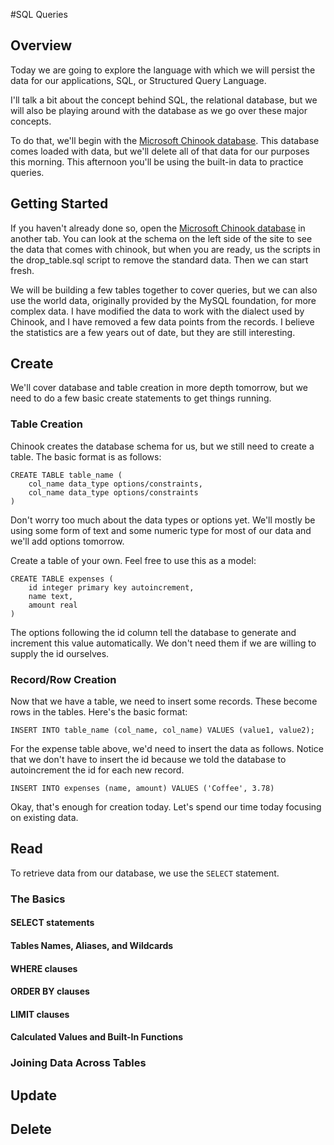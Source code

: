 #SQL Queries

## Overview
Today we are going to explore the language with which we will persist the data for our applications, SQL, or Structured Query Language.

I'll talk a bit about the concept behind SQL, the relational database, but we will also be playing around with the database as we go over these major concepts. 

To do that, we'll begin with the <a href="https://chinook.ml" target="_blank">Microsoft Chinook database</a>. This database comes loaded with data, but we'll delete all of that data for our purposes this morning. This afternoon you'll be using the built-in data to practice queries. 

## Getting Started
If you haven't already done so, open the <a href="https://chinook.ml" target="_blank">Microsoft Chinook database</a> in another tab. You can look at the schema on the left side of the site to see the data that comes with chinook, but when you are ready, us the scripts in the drop_table.sql script to remove the standard data. Then we can start fresh. 

We will be building a few tables together to cover queries, but we can also use the world data, originally provided by the MySQL foundation, for more complex data. I have modified the data to work with the dialect used by Chinook, and I have removed a few data points from the records. I believe the statistics are a few years out of date, but they are still interesting.  

## Create
We'll cover database and table creation in more depth tomorrow, but we need to do a few basic create statements to get things running. 

### Table Creation
Chinook creates the database schema for us, but we still need to create a table. The basic format is as follows: 

```
CREATE TABLE table_name (
    col_name data_type options/constraints,
    col_name data_type options/constraints
)
```

Don't worry too much about the data types or options yet. We'll mostly be using some form of text and some numeric type for most of our data and we'll add options tomorrow. 

Create a table of your own. Feel free to use this as a model: 
```
CREATE TABLE expenses (
    id integer primary key autoincrement,
    name text,
    amount real
)
```
The options following the id column tell the database to generate and increment this value automatically. We don't need them if we are willing to supply the id ourselves. 

### Record/Row Creation
Now that we have a table, we need to insert some records. These become rows in the tables. Here's the basic format: 

```
INSERT INTO table_name (col_name, col_name) VALUES (value1, value2);
```

For the expense table above, we'd need to insert the data as follows. Notice that we don't have to insert the id because we told the database to autoincrement the id for each new record. 

``` 
INSERT INTO expenses (name, amount) VALUES ('Coffee', 3.78)
```

Okay, that's enough for creation today. Let's spend our time today focusing on existing data. 

## Read
To retrieve data from our database, we use the `SELECT` statement. 

### The Basics
#### SELECT statements


#### Tables Names, Aliases, and Wildcards


#### WHERE clauses


#### ORDER BY clauses


#### LIMIT clauses


#### Calculated Values and Built-In Functions

### Joining Data Across Tables

## Update

## Delete